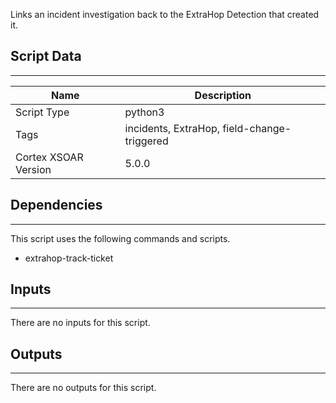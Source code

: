 Links an incident investigation back to the ExtraHop Detection that created it.

## Script Data

---

| **Name** | **Description** |
| --- | --- |
| Script Type | python3 |
| Tags | incidents, ExtraHop, field-change-triggered |
| Cortex XSOAR Version | 5.0.0 |

## Dependencies

---
This script uses the following commands and scripts.

* extrahop-track-ticket

## Inputs

---
There are no inputs for this script.

## Outputs

---
There are no outputs for this script.
